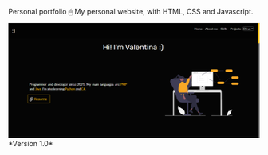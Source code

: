 Personal portfolio 🖱 
My personal website, with HTML, CSS and Javascript.

<img src="./img/readme_intro.png">
*Version 1.0*

